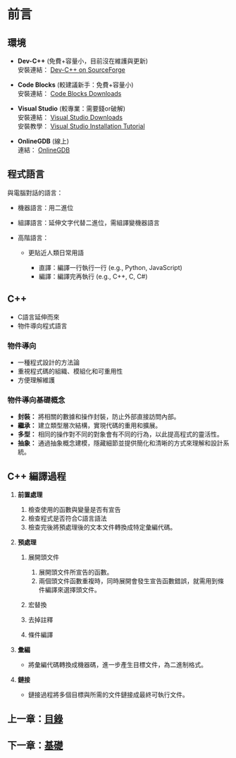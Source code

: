 # 前言

## 環境

- **Dev-C++** (免費+容量小，目前沒在維護與更新)  
  安裝連結： [Dev-C++ on SourceForge](https://sourceforge.net/projects/orwelldevcpp/)

- **Code Blocks** (較建議新手：免費+容量小)  
  安裝連結： [Code Blocks Downloads](https://www.codeblocks.org/downloads/)

- **Visual Studio** (較專業：需要錢or破解)  
  安裝連結： [Visual Studio Downloads](https://visualstudio.microsoft.com/zh-hant/downloads/)  
  安裝教學： [Visual Studio Installation Tutorial](https://youtu.be/zjE14hyvJVw?si=LFhwyxKVNBhB74vU)

- **OnlineGDB** (線上)  
  連結： [OnlineGDB](https://www.onlinegdb.com/)

## 程式語言

與電腦對話的語言：

  - 機器語言：用二進位
  - 組譯語言：延伸文字代替二進位，需組譯變機器語言
  - 高階語言：
    
    - 更貼近人類日常用語
      
      - 直譯：編譯一行執行一行 (e.g., Python, JavaScript)
      - 編譯：編譯完再執行 (e.g., C++, C, C#)

## C++

  - C語言延伸而來
  - 物件導向程式語言

### 物件導向

- 一種程式設計的方法論
- 重視程式碼的組織、模組化和可重用性
- 方便理解維護

### 物件導向基礎概念

- **封裝：** 將相關的數據和操作封裝，防止外部直接訪問內部。
- **繼承：** 建立類型層次結構，實現代碼的重用和擴展。
- **多型：** 相同的操作對不同的對象會有不同的行為，以此提高程式的靈活性。
- **抽象：** 通過抽象概念建模，隱藏細節並提供簡化和清晰的方式來理解和設計系統。

## C++ 編譯過程

1. **前置處理**
   
   1. 檢查使用的函數與變量是否有宣告
   2. 檢查程式是否符合C語言語法
   3. 檢查完後將預處理後的文本文件轉換成特定彙編代碼。

3. **預處理**
   
   1. 展開頭文件
      
      1. 展開頭文件所宣告的函數。
      2. 兩個頭文件函數重複時，同時展開會發生宣告函數錯誤，就需用到條件編譯來選擇頭文件。

   3. 宏替換

   4. 去掉註釋

   5. 條件編譯

5. **彙編**
   
   - 將彙編代碼轉換成機器碼，進一步產生目標文件，為二進制格式。

7. **鏈接**
   
   - 鏈接過程將多個目標與所需的文件鏈接成最終可執行文件。

## 上一章：[目錄](https://github.com/xixa3333/C-Plus-Plus-Textbook/blob/main/%E7%9B%AE%E9%8C%84.md)
## 下一章：[基礎](https://github.com/xixa3333/C-Plus-Plus-Textbook/blob/main/%E5%9F%BA%E7%A4%8E.md)
